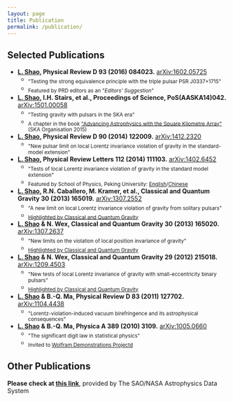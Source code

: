 ```yaml
---
layout: page
title: Publication
permalink: /publication/
---
```


## Selected Publications

- **[L. Shao](http://friendshao.github.io/), Physical Review D 93 (2016) 084023.** [arXiv:1602.05725](http://arxiv.org/abs/1602.05725)
  - <sub>"Testing the strong equivalence principle with the triple pulsar PSR J0337+1715"
  - <sub>Featured by PRD editors as an "*Editors' Suggestion*"
- **[L. Shao](http://friendshao.github.io/), I.H. Stairs, et al., Proceedings of Science, PoS(AASKA14)042.** [arXiv:1501.00058](http://arxiv.org/abs/1501.00058)
  - <sub>"Testing gravity with pulsars in the SKA era"
  - <sub>A chapter in the book ["Advancing Astrophysics with the Square Kilometre Array"](http://pos.sissa.it/cgi-bin/reader/conf.cgi?confid=215) (SKA Organisation 2015)
- **[L. Shao](http://friendshao.github.io/), Physical Review D 90 (2014) 122009.** [arXiv:1412.2320](http://arxiv.org/abs/1412.2320)
  - <sub>"New pulsar limit on local Lorentz invariance violation of gravity in the standard-model extension"
- **[L. Shao](http://friendshao.github.io/), Physical Review Letters 112 (2014) 111103.** [arXiv:1402.6452](http://arxiv.org/abs/1402.6452)
  - <sub>"Tests of local Lorentz invariance violation of gravity in the standard model extension"
  - <sub>Featured by School of Physics, Peking University: [English](http://www.phy.pku.edu.cn/english/news/140304.xml)/[Chinese](http://www.phy.pku.edu.cn/research/projects/140304.xml)
- **[L. Shao](http://friendshao.github.io/), R.N. Caballero, M. Kramer, et al., Classical and Quantum Gravity 30 (2013) 165019.** [arXiv:1307.2552](http://arxiv.org/abs/1307.2552)
  - <sub>"A new limit on local Lorentz invariance violation of gravity from solitary pulsars"
  - <sub>[Highlighted by Classical and Quantum Gravity](IOP_sck+13.pdf)
- **[L. Shao](http://friendshao.github.io/) & N. Wex, Classical and Quantum Gravity 30 (2013) 165020.** [arXiv:1307.2637](http://arxiv.org/abs/1307.2637)
  - <sub>"New limits on the violation of local position invariance of gravity"
  - <sub>[Highlighted by Classical and Quantum Gravity](IOP_sw13.pdf)
- **[L. Shao](http://friendshao.github.io/) & N. Wex, Classical and Quantum Gravity 29 (2012) 215018.** [arXiv:1209.4503](http://arxiv.org/abs/1209.4503)
  - <sub>"New tests of local Lorentz invariance of gravity with small-eccentricity binary pulsars"
  - <sub>[Highlighted by Classical and Quantum Gravity](IOP_sw12.pdf)
- **[L. Shao](http://friendshao.github.io/) & B.-Q. Ma, Physical Review D 83 (2011) 127702.** [arXiv:1104.4438](http://arxiv.org/abs/1104.4438)
  - <sub>"Lorentz-violation-induced vacuum birefringence and its astrophysical consequences"
- **[L. Shao](http://friendshao.github.io/) & B.-Q. Ma, Physica A 389 (2010) 3109.** [arXiv:1005.0660](http://arxiv.org/abs/1005.0660)
  - <sub>"The significant digit law in statistical physics"
  - <sub>Invited to [Wolfram Demonstrations Projectd](http://demonstrations.wolfram.com/BenfordsLawInStatisticalPhysics/)


## Other Publications

**Please check at [this link](http://adsabs.harvard.edu/cgi-bin/nph-abs_connect?library&libname=Shao,+Lijing&libid=4fe85f3e52)**, provided by The SAO/NASA Astrophysics Data System
